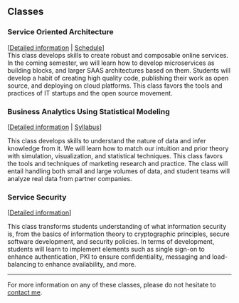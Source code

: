## Classes

### Service Oriented Architecture
[[Detailed information](/classes/SOA) | [Schedule](https://docs.google.com/spreadsheets/d/1R1h9srDttvKKJvsrOPTt_zgoLfbRRtQErWsv7QrVfMg/pubhtml)]<br>
This class develops skills to create robust and composable online services.
In the coming semester, we will learn how to develop microservices as building blocks, and larger SAAS architectures based on them.
Students will develop a habit of creating high quality code, publishing their work as open source, and deploying on cloud platforms.
This class favors the tools and practices of IT startups and the open source movement.

### Business Analytics Using Statistical Modeling
[[Detailed information](/classes/BASM) | [Syllabus](https://docs.google.com/document/d/1D8B5RHUkllzYolMUvQpV0jhAQcmmhZMzWxYmJG3CnG0/edit)]

This class develops skills to understand the nature of data and infer knowledge from it.
We will learn how to match our intuition and prior theory with simulation, visualization, and statistical techniques.
This class favors the tools and techniques of marketing research and practice. The class will entail handling
both small and large volumes of data, and student teams will analyze real data from partner companies.

### Service Security
[[Detailed information](/classes/SEC)]

This class transforms students understanding of what information security is, from the basics of information theory to cryptographic
principles, secure software development, and security policies. In terms of development, students will learn to implement elements
such as single sign-on to enhance authentication, PKI to ensure confidentiality, messaging and load-balancing to enhance availability,
and more.
___
For more information on any of these classes, please do not hesitate to [contact me](/social).
